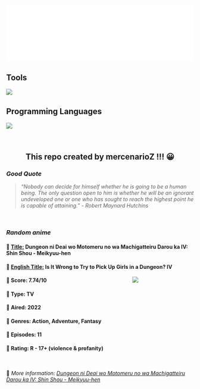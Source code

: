 
<img src="svg/nai.svg" />

<p>
  <h2>Tools</h2>
  <a href="https://skillicons.dev">
    <img src="https://skillicons.dev/icons?i=git,bash,vim,ubuntu,tensorflow,pytorch,docker,raspberrypi" />
  </a>

  <br />

  <h2>Programming Languages</h2>

  <a href="https://skillicons.dev">
    <img src="https://skillicons.dev/icons?i=python,c,cpp" />
  </a>
</p>

<br />

<h2 align="center">This repo created by mercenarioZ !!! 😀</h2>
<h3><i>Good Quote</i></h3>

<blockquote>
<i>
“Nobody can decide for himself whether he is going to be a human being. The only question open to him is whether he will be an ignorant undeveloped one or one who has sought to reach the highest point he is capable of attaining.” - Robert Maynard Hutchins
</i>
</blockquote>

<br />

<h3><i>Random anime</i></h3>

<h4>
  <strong>🥭 <u>Title:</u></strong> Dungeon ni Deai wo Motomeru no wa Machigatteiru Darou ka IV: Shin Shou - Meikyuu-hen
</h4>

<h4>🌿 <u>English Title:</u> Is It Wrong to Try to Pick Up Girls in a Dungeon? IV</h4>

<img align="right" width="165" src=https://cdn.myanimelist.net/images/anime/1318/126474.jpg />

<h4>🌱 Score: 7.74/10</h4>

<h4>🌲 Type: TV</h4>

<h4>🌴 Aired: 2022</h4>

<h4>🌵 Genres: Action, Adventure, Fantasy</h4>

<h4>🥑 Episodes: 11</h4>

<h4>🍏 Rating: R - 17+ (violence & profanity)</h4>

<br />

🍂 *More information: [Dungeon ni Deai wo Motomeru no wa Machigatteiru Darou ka IV: Shin Shou - Meikyuu-hen](https://myanimelist.net/anime/47164/Dungeon_ni_Deai_wo_Motomeru_no_wa_Machigatteiru_Darou_ka_IV__Shin_Shou_-_Meikyuu-hen)*
    